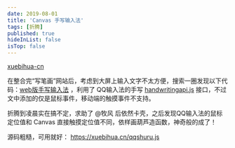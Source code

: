 ```yaml
---
date: 2019-08-01
title: 'Canvas 手写输入法'
tags: [折腾]
published: true
hideInList: false
isTop: false
---
```



[xuebihua-cn](xuebihua-cn)

在整合完“写笔画”网站后，考虑到大屏上输入文字不太方便，搜索一圈发现以下代码：[web版手写输入法](https://my.oschina.net/u/3112095/blog/3038734) ，利用了 QQ输入法的手写 [handwritingapi.js](http://s.pc.qq.com/webime/hw/js/handwritingapi.js) 接口，不过文中添加的仅是鼠标事件，移动端的触摸事件不支持。

折腾到凌晨实在搞不定，求助了 @牧风 后依然卡壳，之后发现QQ输入法的鼠标定位值和 Canvas 直接触摸定位值不同，依样画葫芦造函数，神奇般的成了！

源码粗糙，可用就好： <https://xuebihua.cn/qqshuru.js>
